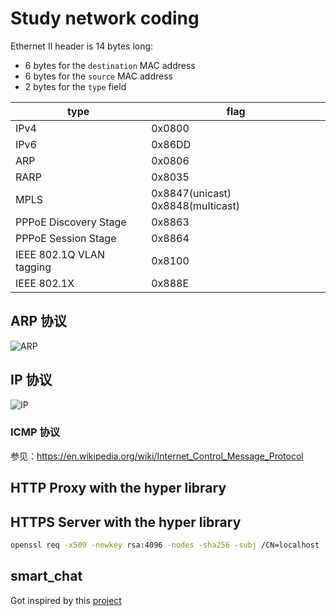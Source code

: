 # Study network coding

Ethernet II header is 14 bytes long:

* 6 bytes for the `destination` MAC address
* 6 bytes for the `source` MAC address
* 2 bytes for the `type` field

| type | flag |
| ---- | ---- |
| IPv4 | 0x0800|
| IPv6 | 0x86DD|
| ARP | 0x0806|
| RARP | 0x8035|
| MPLS | 0x8847(unicast) 0x8848(multicast)|
| PPPoE Discovery Stage | 0x8863|
| PPPoE Session Stage | 0x8864|
| IEEE 802.1Q VLAN tagging | 0x8100|
| IEEE 802.1X | 0x888E|

## ARP 协议

![ARP](./utils/arp.png)

## IP 协议

![IP](./utils/ip.png)

### ICMP 协议

参见：<https://en.wikipedia.org/wiki/Internet_Control_Message_Protocol>

## HTTP Proxy with the hyper library

## HTTPS Server with the hyper library

```bash
openssl req -x509 -newkey rsa:4096 -nodes -sha256 -subj /CN=localhost -keyout ssl/private.pem -out ssl/cert.pem 
```

## smart_chat

Got inspired by this [project](https://github.com/antirez/smallchat)
